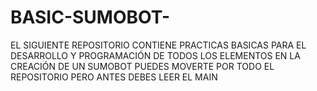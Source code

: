 # BASIC-SUMOBOT-
EL SIGUIENTE REPOSITORIO CONTIENE PRACTICAS BASICAS PARA EL DESARROLLO Y PROGRAMACIÓN DE TODOS LOS ELEMENTOS EN LA CREACIÓN DE UN SUMOBOT
PUEDES MOVERTE POR TODO EL REPOSITORIO PERO ANTES DEBES LEER EL MAIN
